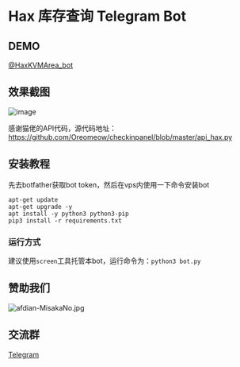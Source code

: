# Hax 库存查询 Telegram Bot

## DEMO

[@HaxKVMArea_bot](https://t.me/HaxKVMArea_bot)

## 效果截图

![image](https://user-images.githubusercontent.com/96560028/151803651-0d670259-e7f4-430f-9b92-3337880ccf26.png)

感谢猫佬的API代码，源代码地址：https://github.com/Oreomeow/checkinpanel/blob/master/api_hax.py

## 安装教程

先去botfather获取bot token，然后在vps内使用一下命令安装bot

```shell
apt-get update
apt-get upgrade -y
apt install -y python3 python3-pip
pip3 install -r requirements.txt
```

### 运行方式

建议使用`screen`工具托管本bot，运行命令为：`python3 bot.py`

## 赞助我们

![afdian-MisakaNo.jpg](https://s2.loli.net/2021/12/25/SimocqwhVg89NQJ.jpg)

## 交流群
[Telegram](https://t.me/misakanetcn)
